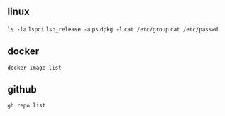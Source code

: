 ## linux

`ls -la`
`lspci`
`lsb_release -a`
`ps`
`dpkg -l`
`cat /etc/group`
`cat /etc/passwd`

## docker

`docker image list`

## github

`gh repo list`


